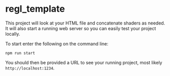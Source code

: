 # regl_template

This project will look at your HTML file and concatenate shaders as needed. It will also start a running web server so you can easily test your project locally.

To start enter the following on the command line:

`npm run start`

You should then be provided a URL to see your running project, most likely `http://localhost:1234`.


